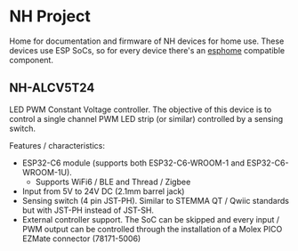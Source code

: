 # NH Project
Home for documentation and firmware of NH devices for home use. These devices use ESP SoCs, so for every device there's an [esphome](https://github.com/esphome) compatible component.

## NH-ALCV5T24
LED PWM Constant Voltage controller. The objective of this device is to control a single channel PWM LED strip (or similar) controlled by a sensing switch.

Features / characteristics:
- ESP32-C6 module (supports both ESP32-C6-WROOM-1 and ESP32-C6-WROOM-1U).
  - Supports WiFi6 / BLE and Thread / Zigbee
- Input from 5V to 24V DC (2.1mm barrel jack)
- Sensing switch (4 pin JST-PH). Similar to STEMMA QT / Qwiic standards but with JST-PH instead of JST-SH.
- External controller support. The SoC can be skipped and every input / PWM output can be controlled through the installation of a Molex PICO EZMate connector (78171-5006)
